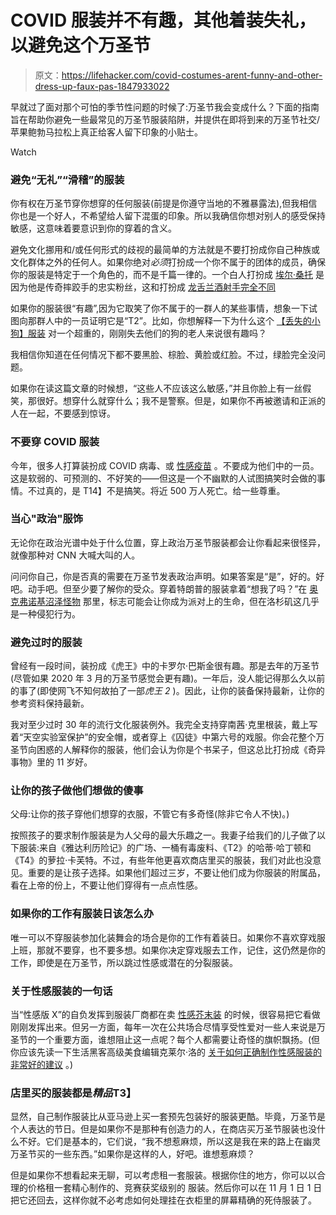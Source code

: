 # COVID 服装并不有趣，其他着装失礼，以避免这个万圣节

> 原文：<https://lifehacker.com/covid-costumes-arent-funny-and-other-dress-up-faux-pas-1847933022>

早就过了面对那个可怕的季节性问题的时候了:万圣节我会变成什么？下面的指南旨在帮助你避免一些最常见的万圣节服装陷阱，并提供在即将到来的万圣节社交/ 苹果鲍勃马拉松上真正给客人留下印象的小贴士。

Watch

### **避免“无礼”“滑稽”的服装**

你有权在万圣节穿你想穿的任何服装(前提是你遵守当地的不雅暴露法),但我相信你也是一个好人，不希望给人留下混蛋的印象。所以我确信你想对别人的感受保持敏感，这意味着要意识到你的穿着的含义。

避免文化挪用和/或任何形式的歧视的最简单的方法就是不要打扮成你自己种族或文化群体之外的任何人。如果你绝对*必须*打扮成一个你不属于的团体的成员，确保你的服装是特定于一个角色的，而不是千篇一律的。一个白人打扮成 [埃尔·桑托](https://en.wikipedia.org/wiki/El_Santo) 是因为他是传奇摔跤手的忠实粉丝，这和打扮成 [龙舌兰酒射手完全不同](https://us.smiffys.com/products/tequila-shooter-guy-costume?currency=USD&variant=40057643696309&utm_medium=cpc&utm_source=google&utm_campaign=Google%20Shopping&gclid=CjwKCAjwq9mLBhB2EiwAuYdMtZtrNVjFtsQzyZ8j25seIU2_zV3OAnG5KzU-1JTrUBE7Ene1xF-RtRoCb2IQAvD_BwE)

如果你的服装很“有趣”,因为它取笑了你不属于的一群人的某些事情，想象一下试图向那群人中的一员证明它是“T2”。比如，你想解释一下为什么这个 [【丢失的小狗】服装](https://www.amazon.com/FunWorld-Lost-Puppy-Humorous-Costume/dp/B0011FP5X0/?asc_campaign=InlineText&asc_refurl=https://lifehacker.com/covid-costumes-arent-funny-and-other-dress-up-faux-pas-1847933022&asc_source=&tag=kinjalifehackerlink-20) 对一个超重的，刚刚失去他们的狗的老人来说很有趣吗？

我相信你知道在任何情况下都不要黑脸、棕脸、黄脸或红脸。不过，绿脸完全没问题。

如果你在读这篇文章的时候想，“这些人不应该这么敏感，”并且你脸上有一丝假笑，那很好。想穿什么就穿什么；我不是警察。但是，如果你不再被邀请和正派的人在一起，不要感到惊讶。

### **不要穿 COVID 服装**

今年，很多人打算装扮成 COVID 病毒、[](https://www.3wishes.com/Sexy-Vaccine-Costume/)或 [性感疫苗](https://www.3wishes.com/Sexy-Vaccine-Costume/) 。不要成为他们中的一员。这是软弱的、可预测的、不好笑的——但这是一个不幽默的人试图搞笑时会做的事情。不过真的，是 T14】不是搞笑。将近 500 万人死亡。给一些尊重。

### 当心"政治"服饰

无论你在政治光谱中处于什么位置，穿上政治万圣节服装都会让你看起来很怪异，就像那种对 CNN 大喊大叫的人。

问问你自己，你是否真的需要在万圣节发表政治声明。如果答案是“是”，好的。好吧。动手吧。但至少要了解你的受众。穿着特朗普的服装拿着“想我了吗？”在 [奥克弗诺基沼泽怪物](https://www.albanyherald.com/entertainment/okefenokee-swamp-park-plans-75th-anniversary-celebration/article_e4bace8a-2468-11ec-97ec-bb73a65a97ec.html) 那里，标志可能会让你成为派对上的生命，但在洛杉矶这几乎是一种侵犯行为。

### 避免过时的服装

曾经有一段时间，装扮成《虎王》中的卡罗尔·巴斯金很有趣。那是去年的万圣节(尽管如果 2020 年 3 月的万圣节感觉会更有趣)。一年后，没人能记得那么久以前的事了(即使网飞不知何故拍了一部*虎王 2* )。因此，让你的装备保持最新，让你的参考资料保持最新。

我对至少过时 30 年的流行文化服装例外。我完全支持穿南茜·克里根装，戴上写着“天空实验室保护”的安全帽，或者穿上《囚徒》中第六号的戏服。你会花整个万圣节向困惑的人解释你的服装，他们会认为你是个书呆子，但这总比打扮成《奇异事物》里的 11 岁好。

### 让你的孩子做他们想做的傻事

父母:让你的孩子穿他们想穿的衣服，不管它有多奇怪(除非它令人不快)。)

按照孩子的要求制作服装是为人父母的最大乐趣之一。我妻子给我们的儿子做了以下服装:来自《雅达利历险记》的广场、一桶有毒废料、《T2》的哈蒂·哈丁顿和《T4》的萝拉·卡芙特。不过，有些年他更喜欢商店里买的服装，我们对此也没意见。重要的是让孩子选择。如果他们超过三岁，不要让他们成为你服装的附属品，看在上帝的份上，不要让他们穿得有一点点性感。

### **如果你的工作有服装日该怎么办**

唯一可以不穿服装参加化装舞会的场合是你的工作有着装日。如果你不喜欢穿戏服上班，那就不要穿，也不要多想。如果你决定穿戏服去工作，记住，这仍然是你的工作，即使是在万圣节，所以跳过性感或潜在的分裂服装。

### **关于性感服装的一句话**

当“性感版 X”的自负发挥到服装厂商都在卖 [性感芥末装](https://www.partybell.com/p-19234-heinz-mustard-tank-dress-adult-costume.aspx?nvariantid=29253&gclid=CjwKCAjwq9mLBhB2EiwAuYdMtaYFawN4HppqxzBhB8KMgvBC0hVtnWt-XMp8Gfm7yn-fUPVuNgxeuxoCtpEQAvD_BwE) 的时候，很容易把它看做刚刚发挥出来。但另一方面，每年一次在公共场合尽情享受性爱对一些人来说是万圣节的一个重要方面，谁想阻止这一点呢？每个人都需要让奇怪的旗帜飘扬。(但你应该先读一下生活黑客高级美食编辑克莱尔·洛的 [关于如何正确制作性感服装的非常好的建议](https://lifehacker.com/how-to-turn-any-vague-concept-into-a-sexy-halloween-cos-1847931359) 。)

### **店里买的服装都是*精品*T3】**

显然，自己制作服装比从亚马逊上买一套预先包装好的服装更酷。毕竟，万圣节是个人表达的节日。但是如果你不是那种有创造力的人，在商店买万圣节服装也没什么不好。它们是基本的，它们说，“我不想惹麻烦，所以这是我在来的路上在幽灵万圣节买的一些东西。”如果你是这样的人，好吧。谁想惹麻烦？

但是如果你不想看起来无聊，可以考虑租一套服装。根据你住的地方，你可以以合理的价格租一套精心制作的、竞赛获奖级别的 服装。然后你可以在 11 月 1 日 1 日把它还回去，这样你就不必考虑如何处理挂在衣柜里的屏幕精确的死侍服装了。